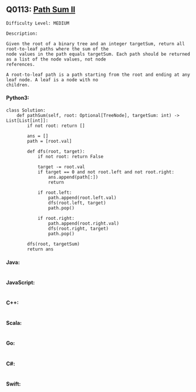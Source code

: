 ## Q0113: [Path Sum II](https://leetcode.com/problems/path-sum-ii/)

```
Difficulty Level: MEDIUM
```

```
Description:

Given the root of a binary tree and an integer targetSum, return all root-to-leaf paths where the sum of the
node values in the path equals targetSum. Each path should be returned as a list of the node values, not node
references.

A root-to-leaf path is a path starting from the root and ending at any leaf node. A leaf is a node with no
children.
```

#### Python3:

```
class Solution:
    def pathSum(self, root: Optional[TreeNode], targetSum: int) -> List[List[int]]:
        if not root: return []
        
        ans = []
        path = [root.val]

        def dfs(root, target):
            if not root: return False

            target -= root.val
            if target == 0 and not root.left and not root.right:
                ans.append(path[:])
                return

            if root.left:
                path.append(root.left.val)
                dfs(root.left, target)
                path.pop()

            if root.right:
                path.append(root.right.val)
                dfs(root.right, target)
                path.pop()
        
        dfs(root, targetSum)
        return ans
```

#### Java:

```

```

#### JavaScript:

```

```

#### C++:

```

```

#### Scala:

```

```

#### Go:

```

```

#### C#:

```

```

#### Swift:

```

```
